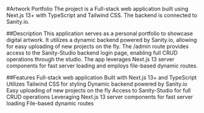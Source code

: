 #Artwork Portfolio
The project is a Full-stack web application built using Next.js 13+ with TypeScript and Tailwind CSS. The backend is connected to Sanity.io.

##Description
This application serves as a personal portfolio to showcase digital artwork. It utilizes a dynamic backend powered by Sanity.io, allowing for easy uploading of new projects on the fly. The /admin route provides access to the Sanity-Studio backend login page, enabling full CRUD operations through the studio. The app leverages Next.js 13 server components for fast server loading and employs file-based dynamic routes.

##Features
Full-stack web application
Built with Next.js 13+ and TypeScript
Utilizes Tailwind CSS for styling
Dynamic backend powered by Sanity.io
Easy uploading of new projects on the fly
Access to Sanity-Studio for full CRUD operations
Leveraging Next.js 13 server components for fast server loading
File-based dynamic routes
